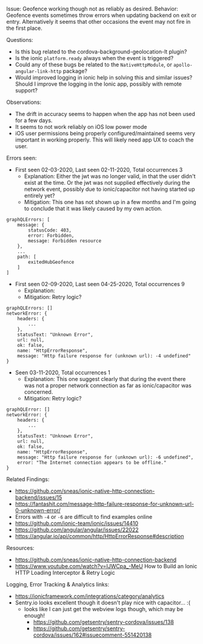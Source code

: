 Issue: Geofence working though not as reliably as desired.
Behavior: Geofence events sometimes throw errors when updating backend on exit or entry. Alternatively it seems that other occasions the event may not fire in the first place.

Questions:
- Is this bug related to the cordova-background-geolocation-lt plugin?
- Is the ionic `platform.ready` always when the event is triggered?
- Could any of these bugs be related to the `NativeHttpModule`, or `apollo-angular-link-http` package?
- Would improved logging in ionic help in solving this and similar issues? Should I improve the logging in the Ionic app, possibly with remote support?

Observations:
- The drift in accuracy seems to happen when the app has not been used for a few days.
- It seems to not work reliably on iOS low power mode
- iOS user permissions being properly configured/maintained seems very important in working properly. This will likely need app UX to coach the user.

Errors seen:
- First seen 02-03-2020, Last seen 02-11-2020, Total occurrences 3
    - Explanation: Either the jwt was no longer valid, in that the user didn't exist at the time. Or the jwt was not supplied effectively during the network event, possibly due to ionic/capacitor not having started up entirely yet?
    - Mitigation: This one has not shown up in a few months and I'm going to conclude that it was likely caused by my own action.
```   
graphQLErrors: [
    message: {
        statusCode: 403,
        error: Forbidden,
        message: Forbidden resource
    },
    ...
    path: [
        exitedHubGeofence
    ]
]
```

- First seen 02-09-2020, Last seen 04-25-2020, Total occurrences 9
    - Explanation:
    - Mitigation: Retry logic?
```
graphQLErrors: []
networkError: {
    headers: {
        ...
    },
    statusText: "Unknown Error",
    url: null,
    ok: false,
    name: "HttpErrorResponse",
    message: "Http failure response for (unknown url): -4 undefined"
}
```

- Seen 03-11-2020, Total occurrences 1
    - Explanation: This one suggest clearly that during the event there was not a proper network connection as far as ionic/capacitor was concerned.
    - Mitigation: Retry logic?
```
graphQLError: []
networkError: {
    headers: {
        ...
    },
    statusText: "Unknown Error",
    url: null,
    ok: false,
    name: "HttpErrorResponse",
    message: "Http failure response for (unknown url): -6 undefined",
    error: "The Internet connection appears to be offline."
}
```

Related Findings:
- https://github.com/sneas/ionic-native-http-connection-backend/issues/15
- https://fantashit.com/message-http-failure-response-for-unknown-url-0-unknown-error/
- Errors with `-4` or `-6` are difficult to find examples online
- https://github.com/ionic-team/ionic/issues/14410
- https://github.com/angular/angular/issues/22022
- https://angular.io/api/common/http/HttpErrorResponse#description

Resources:
- https://github.com/sneas/ionic-native-http-connection-backend
- https://www.youtube.com/watch?v=IJWCpa_-MeU How to Build an Ionic HTTP Loading Interceptor & Retry Logic


Logging, Error Tracking & Analytics links:
- https://ionicframework.com/integrations/category/analytics
- Sentry.io looks excellent though it doesn't play nice with capacitor... :(
    - looks like I can just get the webview logs though, which may be enough!
        - https://github.com/getsentry/sentry-cordova/issues/138
        - https://github.com/getsentry/sentry-cordova/issues/162#issuecomment-551420138